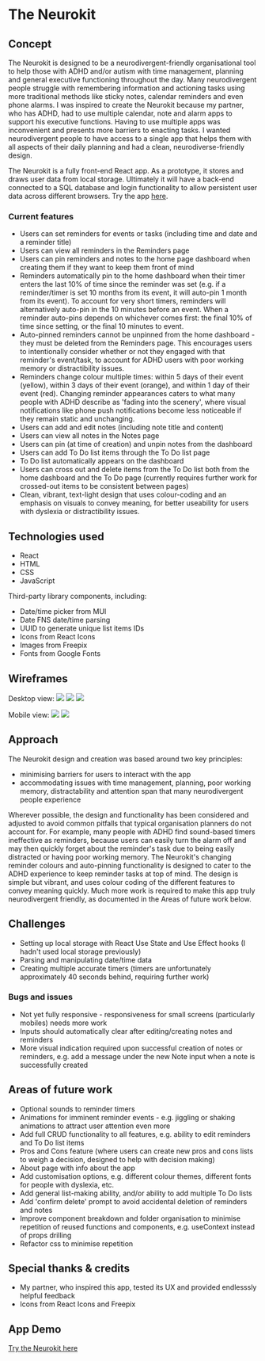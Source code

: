 # The Neurokit 

## Concept
The Neurokit is designed to be a neurodivergent-friendly organisational tool to help those with ADHD and/or autism with time management, planning and general executive functioning throughout the day. Many neurodivergent people struggle with remembering information and actioning tasks using more traditional methods like sticky notes, calendar reminders and even phone alarms. I was inspired to create the Neurokit because my partner, who has ADHD, had to use multiple calendar, note and alarm apps to support his executive functions. Having to use multiple apps was inconvenient and presents more barriers to enacting tasks. I wanted neurodivergent people to have access to a single app that helps them with all aspects of their daily planning and had a clean, neurodiverse-friendly design. 

The Neurokit is a fully front-end React app. As a prototype, it stores and draws user data from local storage. Ultimately it will have a back-end connected to a SQL database and login functionality to allow persistent user data across different browsers. 
Try the app [here](https://theneurokit.herokuapp.com/).

### Current features
- Users can set reminders for events or tasks (including time and date and a reminder title)
- Users can view all reminders in the Reminders page
- Users can pin reminders and notes to the home page dashboard when creating them if they want to keep them front of mind
- Reminders automatically pin to the home dashboard when their timer enters the last 10% of time since the reminder was set (e.g. if a reminder/timer is set 10 months from its event, it will auto-pin 1 month from its event). To account for very short timers, reminders will alternatively auto-pin in the 10 minutes before an event. When a reminder auto-pins depends on whichever comes first: the final 10% of time since setting, or the final 10 minutes to event. 
- Auto-pinned reminders cannot be unpinned from the home dashboard - they must be deleted from the Reminders page. This encourages users to intentionally consider whether or not they engaged with that reminder's event/task, to account for ADHD users with poor working memory or distractibility issues.
- Reminders change colour multiple times: within 5 days of their event (yellow), within 3 days of their event (orange), and within 1 day of their event (red). 
Changing reminder appearances caters to what many people with ADHD describe as 'fading into the scenery', where visual notifications like phone push notifications become less noticeable if they remain static and unchanging.   
- Users can add and edit notes (including note title and content)
- Users can view all notes in the Notes page
- Users can pin (at time of creation) and unpin notes from the dashboard
- Users can add To Do list items through the To Do list page
- To Do list automatically appears on the dashboard
- Users can cross out and delete items from the To Do list both from the home dashboard and the To Do page (currently requires further work for crossed-out items to be consistent between pages)
- Clean, vibrant, text-light design that uses colour-coding and an emphasis on visuals to convey meaning, for better useability for users with dyslexia or distractibility issues.

## Technologies used
- React
- HTML
- CSS
- JavaScript

Third-party library components, including:
- Date/time picker from MUI
- Date FNS date/time parsing
- UUID to generate unique list items IDs
- Icons from React Icons
- Images from Freepix
- Fonts from Google Fonts

## Wireframes
Desktop view:
![](https://i.imgur.com/X5G7I2n.png)
![](https://i.imgur.com/WiUke5A.png)
![](https://i.imgur.com/wMOP5HX.png)

Mobile view:
![](https://i.imgur.com/nKLRiWJ.png)
![](https://i.imgur.com/wIKGjtO.png)


## Approach 
The Neurokit design and creation was based around two key principles: 
- minimising barriers for users to interact with the app
- accommodating issues with time management, planning, poor working memory, distractability and attention span that many neurodivergent people experience

Wherever possible, the design and functionality has been considered and adjusted to avoid common pitfalls that typical organisation planners do not account for. 
For example, many people with ADHD find sound-based timers ineffective as reminders, because users can easily turn the alarm off and may then quickly forget about the reminder's task due to being easily distracted or having poor working memory. The Neurokit's changing reminder colours and auto-pinning functionality is designed to cater to the ADHD experience to keep reminder tasks at top of mind. 
The design is simple but vibrant, and uses colour coding of the different features to convey meaning quickly. Much more work is required to make this app truly neurodivergent friendly, as documented in the Areas of future work below. 

## Challenges 
- Setting up local storage with React Use State and Use Effect hooks (I hadn't used local storage previously)
- Parsing and manipulating date/time data 
- Creating multiple accurate timers (timers are unfortunately approximately 40 seconds behind, requiring further work)

### Bugs and issues
- Not yet fully responsive - responsiveness for small screens (particularly mobiles) needs more work
- Inputs should automatically clear after editing/creating notes and reminders 
- More visual indication required upon successful creation of notes or reminders, e.g. add a message under the new Note input when a note is successfully created

## Areas of future work
- Optional sounds to reminder timers 
- Animations for imminent reminder events - e.g. jiggling or shaking animations to attract user attention even more
- Add full CRUD functionality to all features, e.g. ability to edit reminders and To Do list items
- Pros and Cons feature (where users can create new pros and cons lists to weigh a decision, designed to help with decision making)
- About page with info about the app
- Add customisation options, e.g. different colour themes, different fonts for people with dyslexia, etc.
- Add general list-making ability, and/or ability to add multiple To Do lists
- Add 'confirm delete' prompt to avoid accidental deletion of reminders and notes
- Improve component breakdown and folder organisation to minimise repetition of reused functions and components, e.g. useContext instead of props drilling
- Refactor css to minimise repetition

## Special thanks & credits
- My partner, who inspired this app, tested its UX and provided endlesssly helpful feedback
- Icons from React Icons and Freepix

## App Demo 
[Try the Neurokit here](https://theneurokit.herokuapp.com/)